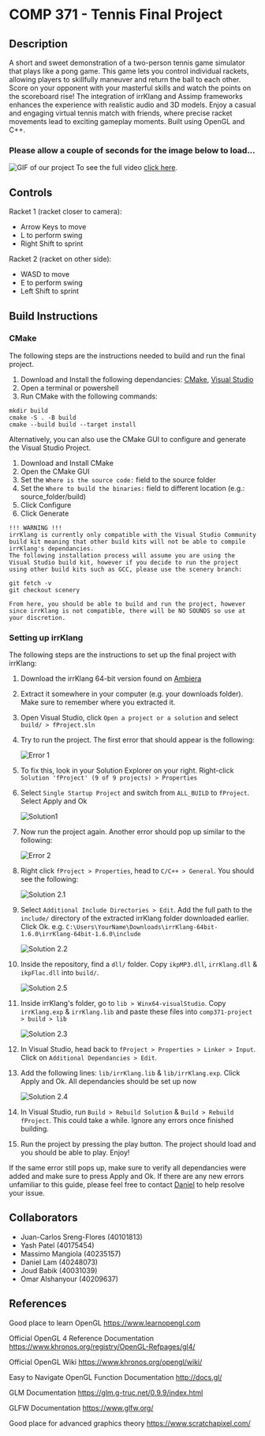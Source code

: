 # COMP 371 - Tennis Final Project

## Description

A short and sweet demonstration of a two-person tennis game simulator that plays like a pong game. This game lets you control individual rackets, allowing players to skillfully maneuver and return the ball to each other. Score on your opponent with your masterful skills and watch the points on the scoreboard rise! The integration of irrKlang and Assimp frameworks enhances the experience with realistic audio and 3D models. Enjoy a casual and engaging virtual tennis match with friends, where precise racket movements lead to exciting gameplay moments. Built using OpenGL and C++.
### Please allow a couple of seconds for the image below to load...
![GIF of our project](README/comp371-projectgif.gif)
To see the full video [click here](README/comp371-projectgif.gif).
## Controls

Racket 1 (racket closer to camera):
- Arrow Keys to move
- L to perform swing
- Right Shift to sprint

Racket 2 (racket on other side):
- WASD to move
- E to perform swing
- Left Shift to sprint

## Build Instructions

### CMake

The following steps are the instructions needed to build and run the final project.

1. Download and Install the following dependancies: [CMake](https://cmake.org/download/), [Visual Studio](https://visualstudio.microsoft.com/)
2. Open a terminal or powershell
3. Run CMake with the following commands:

```
mkdir build
cmake -S . -B build
cmake --build build --target install
```

Alternatively, you can also use the CMake GUI to configure and generate the Visual Studio Project.

1. Download and Install CMake
2. Open the CMake GUI
3. Set the `Where is the source code:` field to the source folder
4. Set the `Where to build the binaries:` field to different location (e.g.: source_folder/build)
5. Click Configure
6. Click Generate

```
!!! WARNING !!! 
irrKlang is currently only compatible with the Visual Studio Community build kit meaning that other build kits will not be able to compile irrKlang's dependancies.
The following installation process will assume you are using the Visual Studio build kit, however if you decide to run the project using other build kits such as GCC, please use the scenery branch:

git fetch -v
git checkout scenery

From here, you should be able to build and run the project, however since irrKlang is not compatible, there will be NO SOUNDS so use at your discretion.
```

### Setting up irrKlang

The following steps are the instructions to set up the final project with irrKlang:

1. Download the irrKlang 64-bit version found on [Ambiera](https://www.ambiera.com/irrklang/downloads.html)
2. Extract it somewhere in your computer (e.g. your downloads folder). Make sure to remember where you extracted it.
3. Open Visual Studio, click `Open a project or a solution` and select `build/ > fProject.sln`
4. Try to run the project. The first error that should appear is the following:

   ![Error 1](README/error1.png)

5. To fix this, look in your Solution Explorer on your right. Right-click `Solution 'fProject' (9 of 9 projects) > Properties`
6. Select `Single Startup Project` and switch from `ALL_BUILD` to `fProject`. Select Apply and Ok

   ![Solution1](README/solution1.png)

7. Now run the project again. Another error should pop up similar to the following:

   ![Error 2](README/error2.png)

8. Right click `fProject > Properties`, head to `C/C++ > General`. You should see the following:

   ![Solution 2.1](README/solution2.1.png)

9. Select `Additional Include Directories > Edit`. Add the full path to the `include/` directory of the extracted irrKlang folder downloaded earlier. Click Ok.
   e.g. `C:\Users\YourName\Downloads\irrKlang-64bit-1.6.0\irrKlang-64bit-1.6.0\include`

   ![Solution 2.2](README/solution2.2.png)

10. Inside the repository, find a `dll/` folder. Copy `ikpMP3.dll`, `irrKlang.dll` & `ikpFlac.dll` into `build/`.

    ![Solution 2.5](README/solution2.5.png)

11. Inside irrKlang's folder, go to `lib > Winx64-visualStudio`. Copy `irrKlang.exp` & `irrKlang.lib` and paste these files into `comp371-project > build > lib`

    ![Solution 2.3](README/solution2.3.png)

12. In Visual Studio, head back to `fProject > Properties > Linker > Input`. Click on `Additional Dependancies > Edit`.
13. Add the following lines: `lib/irrKlang.lib` & `lib/irrKlang.exp`. Click Apply and Ok. All dependancies should be set up now

    ![Solution 2.4](README/solution2.4.png)


14. In Visual Studio, run `Build > Rebuild Solution` & `Build > Rebuild fProject`. This could take a while. Ignore any errors once finished building.
15. Run the project by pressing the play button. The project should load and you should be able to play. Enjoy!

If the same error still pops up, make sure to verify all dependancies were added and make sure to press Apply and Ok. If there are any new errors unfamiliar to this guide, please feel free to contact [Daniel](https://github.com/LamDaniel1) to help resolve your issue.

## Collaborators

- Juan-Carlos Sreng-Flores (40101813)
- Yash Patel (40175454)
- Massimo Mangiola (40235157)
- Daniel Lam (40248073)
- Joud Babik (40031039)
- Omar Alshanyour (40209637)

## References

Good place to learn OpenGL
https://www.learnopengl.com

Official OpenGL 4 Reference Documentation
https://www.khronos.org/registry/OpenGL-Refpages/gl4/

Official OpenGL Wiki
https://www.khronos.org/opengl/wiki/

Easy to Navigate OpenGL Function Documentation
http://docs.gl/

GLM Documentation
https://glm.g-truc.net/0.9.9/index.html

GLFW Documentation
https://www.glfw.org/

Good place for advanced graphics theory
https://www.scratchapixel.com/

